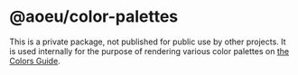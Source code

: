 # @aoeu/color-palettes

This is a private package, not published for public use by other projects. It is used internally for the purpose of rendering various color palettes on [the Colors Guide](https://theartofeducation.github.io/?path=/story/guides-colors--page).
